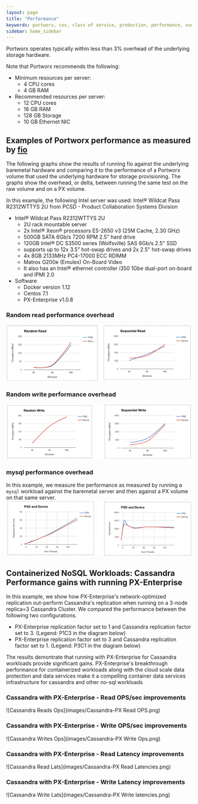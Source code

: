 ```yaml
---
layout: page
title: "Performance"
keywords: portworx, cos, class of service, production, performance, overhead
sidebar: home_sidebar
---
```

Portworx operates typically within less than 3% overhead of the underlying storage hardware.

Note that Portworx recommends the following:

* Minimum resources per server:
  * 4 CPU cores
  * 4 GB RAM
* Recommended resources per server:
  * 12 CPU cores
  * 16 GB RAM
  * 128 GB Storage
  * 10 GB Ethernet NIC

## Examples of Portworx performance as measured by [fio](https://github.com/axboe/fio)

The following graphs show the results of running fio against the underlying baremetal hardware and comparing it to the performance of a Portworx volume that used the underlying hardware for storage provisioning.  The graphs show the overhead, or delta, between running the same test on the raw volume and on a PX volume.

In this example, the following Intel server was used:
Intel® Wildcat Pass R2312WTTYS 2U
from PCSD - Product Collaboration Systems Division

* Intel® Wildcat Pass R2312WTTYS 2U
  * 2U rack mountable server
  * 2x Intel® Xeon® processors E5-2650 v3 (25M Cache, 2.30 GHz)
  * 500GB SATA 6Gb/s 7200 RPM 2.5" hard drive
  * 120GB Intel® DC S3500 series (Wolfsville) SAS 6Gb/s 2.5" SSD
  * supports up to 12x 3.5” hot-swap drives and 2x 2.5" hot-swap drives
  * 4x 8GB 2133MHz PC4-17000 ECC RDIMM
  * Matrox G200e (Emulex) On-Board Video
  * It also has an Intel® ethernet controller i350 1Gbe dual-port on-board and IPMI 2.0
* Software
  * Docker version 1.12
  * Centos 7.1
  * PX-Enterprise v1.0.8

### Random read performance overhead
![Perf Read](images/perf-read.png)

### Random write performance overhead
![Perf Write](images/perf-write.png)

### mysql performance overhead
In this example, we measure the performance as measured by running a `mysql` workload against the baremetal server and then against a PX volume on that same server.
![Perf mysql](images/perf-mysql.png)

## Containerized NoSQL Workloads: Cassandra Performance gains with running PX-Enterprise

In this example, we show how PX-Enterprise's network-optimized replication out-perform Cassandra's replication when running on a 3-node replica=3 Cassandra Cluster. We compared the performance between the following two configurations.
 
 - PX-Enterprise replication factor set to 1 and Cassandra replication factor set to 3. (Legend: P1C3 in the diagram below)     
 - PX-Enterprise replication factor set to 3 and Cassandra replication factor set to 1. (Legend: P3C1 in the diagram below)

The results demontrate that running with PX-Enterprise for Cassandra workloads provide significant gains. PX-Enterprise's breakthrough performance for containerized workloads along with the cloud scale data protection and data services make it a compelling container data services infrastructure for cassandra and other no-sql workloads

### Cassandra with PX-Enterprise - Read OPS/sec improvements

![Cassandra Reads Ops](images/Cassandra-PX Read OPS.png)

### Cassandra with PX-Enterprise - Write OPS/sec improvements

![Cassandra Writes Ops](images/Cassandra-PX Write Ops.png)

### Cassandra with PX-Enterprise - Read Latency improvements

![Cassandra Read Lats](images/Cassandra-PX Read Latencies.png)

### Cassandra with PX-Enterprise - Write Latency improvements

![Cassandra Write Lats](images/Cassandra-PX Write latencies.png)





